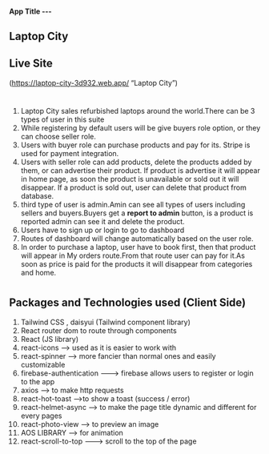 #### App Title ---

## Laptop City

## Live Site

(https://laptop-city-3d932.web.app/ “Laptop City”)

#

1. Laptop City sales refurbished laptops around the world.There can be 3 types of user in this suite
2. While registering by default users will be give buyers role option, or they can choose seller role.
3. Users with buyer role can purchase products and pay for its. Stripe is used for payment integration.
4. Users with seller role can add products, delete the products added by them, or can advertise their product. If product is advertise it will appear in home page, as soon the product is unavailable or sold out it will disappear. If a product is sold out, user can delete that product from database.
5. third type of user is admin.Amin can see all types of users including sellers and buyers.Buyers get a **report to admin** button, is a product is reported admin can see it and delete the product.
6. Users have to sign up or login to go to dashboard
7. Routes of dashboard will change automatically based on the user role.
8. In order to purchase a laptop, user have to book first, then that product will appear in My orders route.From that route user can pay for it.As soon as price is paid for the products it will disappear from categories and home.

#

## Packages and Technologies used (Client Side)

1. Tailwind CSS , daisyui (Tailwind component library)
2. React router dom to route through components
3. React (JS library)
4. react-icons --> used as it is easier to work with
5. react-spinner --> more fancier than normal ones and easily customizable
6. firebase-authentication ---> firebase allows users to register or login to the app
7. axios --> to make http requests
8. react-hot-toast -->to show a toast (success / error)
9. react-helmet-async --> to make the page title dynamic and different for every pages
10. react-photo-view --> to preview an image
11. AOS LIBRARY --> for animation
12. react-scroll-to-top ---> scroll to the top of the page

#
